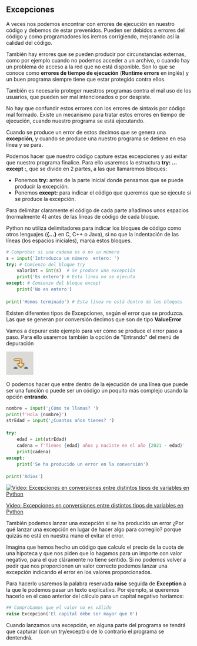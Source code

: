 ## Excepciones

A veces nos podemos encontrar con errores de ejecución en nuestro código y debemos de estar prevenidos. Pueden ser debidos a errores del código y como programadores los iremos corrigiendo, mejorando así la calidad del código.  

También hay errores que se pueden producir por circunstancias externas, como por ejemplo cuando no podemos acceder a un archivo, o cuando hay un problema de acceso a la red que no está disponible. Son lo que se conoce como **errores de tiempo de ejecución** (**Runtime errors** en inglés) y un buen programa siempre tiene que estar protegido contra ellos.

También es necesario proteger nuestros programas contra  el mal uso de los usuarios, que pueden ser mal intencionados o por despiste.

No hay que confundir estos errores con los errores de sintaxis por código mal formado. Existe un mecanismo para tratar estos errores en tiempo de ejecución, cuando nuestro programa se está ejecutando.

Cuando se produce un error de estos decimos que se genera una **excepción**, y cuando se produce una nuestro programa se detiene en esa línea y se para.

Podemos hacer que nuestro código capture estas excepciones y así evitar que nuestro programa finalice. Para ello usaremos la estructura **try: ... except :**, que se divide en 2 partes, a las que llamaremos bloques:

* Ponemos **try:** antes de la parte inicial donde pensamos que se puede producir la excepción. 
* Ponemos **except:** para indicar el código que queremos que se ejecute si se produce la excepción.

Para delimitar claramente el código de cada parte añadimos unos espacios (normalmente 4) antes de las líneas de código de cada bloque.

Python no utiliza delimitadores para indicar los bloques de código como otros lenguajes (**{...}** en C, C++ o Java), si no que la indentación de las líneas (los espacios iniciales), marca estos bloques.


```python
# Comprobar si una cadena es o no un número
s = input('Introduzca un número  entero: ')
try: # Comienzo del bloque try
    valorInt = int(s)  # Se produce una excepción
    print('Es entero') # Esta línea no se ejecuta
except: # Comienzo del bloque except
    print('No es entero')

print('Hemos terminado') # Esta línea no está dentro de los bloques
```

Existen diferentes tipos de Excepciones, según el error que se produzca. Las que se generan por conversión decimos que son de tipo **ValueError**

Vamos a depurar este ejemplo para ver cómo se produce el error paso a paso. Para ello usaremos también la opción de "Entrando" del menú de depuración

![Depuración Thonny Entrando](./images/DepuracionThonnyEntrando.png)

O podemos hacer que entre dentro de la ejecución de una línea que puede ser una función o puede ser un código un poquito más complejo usando la opción **entrando**.

```python
nombre = input('¿Cómo te llamas? ')
print(f'Hola {nombre}')
strEdad = input('¿Cuantos años tienes? ')

try:
    edad = int(strEdad)
    cadena = f'Tienes {edad} años y naciste en el año {2021 - edad}'
    print(cadena)
except:
    print('Se ha producido un error en la conversión')

print('Adios')

```

[![Vídeo: Excepciones en conversiones entre distintos tipos  de variables en Python](https://img.youtube.com/vi/DCtZpmZ8EA8/0.jpg)](https://drive.google.com/file/d/1d33-WJ5v22TSfdLP59SYDqcfEuL2u-xC/view?usp=sharing)

[Vídeo: Excepciones en conversiones entre distintos tipos  de variables en Python](https://drive.google.com/file/d/1d33-WJ5v22TSfdLP59SYDqcfEuL2u-xC/view?usp=sharing)

También podemos lanzar una excepción si se ha producido un error ¿Por qué lanzar una excepción en lugar de hacer algo para corregilo? porque quizás no está en nuestra mano el evitar el error.

Imagina que hemos hecho un código que calculo el precio de la cuota de una hipoteca y que nos piden que lo hagamos para un importe con valor negativo, para el que cláramente no tiene sentido. Si no podemos volver a pedir que nos proporcionen un valor correcto podemos lanzar una excepción indicando el error en los valores proporcionados.

Para hacerlo usaremos la palabra reservada **raise** seguida de **Exception** a la que le podemos pasar un texto explicativo. Por ejemplo, si queremos hacerlo en el caso anterior del cálculo para un capital negativo haríamos:

```python
## Comprobamos que el valor no es válido
raise Excepcion('El capital debe ser mayor que 0')
```

Cuando lanzamos una excepción, en alguna parte del programa se tendrá que capturar (con un try/except) o de lo contrario el programa se dentendrá.

